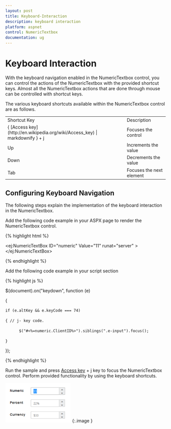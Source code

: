 ```yaml
---
layout: post
title: Keyboard-Interaction
description: keyboard interaction
platform: aspnet
control: NumericTextbox
documentation: ug
---
```


# Keyboard Interaction

With the keyboard navigation enabled in the NumericTextbox control, you can control the actions of the NumericTextbox with the provided shortcut keys. Almost all the NumericTextbox actions that are done through mouse can be controlled with shortcut keys.

The various keyboard shortcuts available within the NumericTextbox control are as follows. 



<table>
<tr>
<td>
Shortcut Key</td><td>
Description</td></tr>
<tr>
<td>
{ [Access key](http://en.wikipedia.org/wiki/Access_key) | markdownify } + j</td><td>
Focuses the control</td></tr>
<tr>
<td>
Up</td><td>
Increments the value</td></tr>
<tr>
<td>
Down</td><td>
Decrements the value</td></tr>
<tr>
<td>
Tab</td><td>
Focuses the next element</td></tr>
</table>


## Configuring Keyboard Navigation

The following steps explain the implementation of the keyboard interaction in the NumericTextbox.

Add the following code example in your ASPX page to render the NumericTextbox control.

{% highlight html %}

<ej:NumericTextBox ID="numeric" Value="11"  runat="server" ></ej:NumericTextBox> 



{% endhighlight %}

Add the following code example in your script section

{% highlight js %}

$(document).on("keydown", function (e) 

{

    if (e.altKey && e.keyCode === 74) 

    { // j- key code.

          $("#<%=numeric.ClientID%>").siblings(".e-input").focus();

    }

});



{% endhighlight %}



Run the sample and press [Access key](http://en.wikipedia.org/wiki/Access_key) + j key to focus the NumericTextbox control. Perform provided functionality by using the keyboard shortcuts.

![C:/Users/giftline.jebamani/Desktop/p.png](Keyboard-Interaction_images/Keyboard-Interaction_img1.png) 
{:.image }


